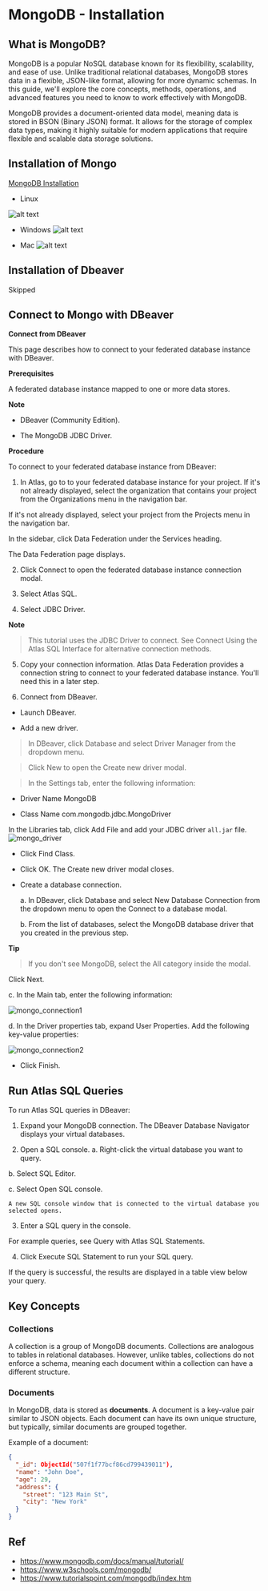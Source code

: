 # MongoDB - Installation

## What is MongoDB?

MongoDB is a popular NoSQL database known for its flexibility, scalability, and ease of use. Unlike traditional relational databases, MongoDB stores data in a flexible, JSON-like format, allowing for more dynamic schemas. In this guide, we'll explore the core concepts, methods, operations, and advanced features you need to know to work effectively with MongoDB.

MongoDB provides a document-oriented data model, meaning data is stored in BSON (Binary JSON) format. It allows for the storage of complex data types, making it highly suitable for modern applications that require flexible and scalable data storage solutions.

## Installation of Mongo

[MongoDB Installation](https://www.mongodb.com/try/download/community)

* Linux 

![alt text](linux_installation.png)

* Windows
![alt text](windows_installation.png)

* Mac
![alt text](mac_installation.png)

## Installation of Dbeaver
Skipped

## Connect to Mongo with DBeaver

**Connect from DBeaver**

This page describes how to connect to your federated database instance with DBeaver.

**Prerequisites**

A federated database instance mapped to one or more data stores.

**Note**

* DBeaver (Community Edition).

* The MongoDB JDBC Driver.

**Procedure**

To connect to your federated database instance from DBeaver:

1. In Atlas, go to to your federated database instance for your project.
If it's not already displayed, select the organization that contains your project from the  Organizations menu in the navigation bar.

If it's not already displayed, select your project from the Projects menu in the navigation bar.

In the sidebar, click Data Federation under the Services heading.

The Data Federation page displays.

2. Click Connect to open the federated database instance connection modal.

3. Select Atlas SQL.

4. Select JDBC Driver.

**Note**
>This tutorial uses the JDBC Driver to connect. See Connect Using the Atlas SQL Interface for alternative connection methods.

5. Copy your connection information.
Atlas Data Federation provides a connection string to connect to your federated database instance. You'll need this in a later step.

6. Connect from DBeaver.

* Launch DBeaver.

* Add a new driver.
>In DBeaver, click Database and select Driver Manager from the dropdown menu.

>Click New to open the Create new driver modal.

>In the Settings tab, enter the following information:

* Driver Name
  MongoDB

* Class Name
    com.mongodb.jdbc.MongoDriver

In the Libraries tab, click Add File and add your JDBC driver `all.jar` file.
![mongo_driver](mongo_driver.png)

* Click Find Class.

* Click OK. The Create new driver modal closes.

* Create a database connection.

  a. In DBeaver, click Database and select New Database Connection from the dropdown menu to open the Connect to a database modal.

  b. From the list of databases, select the MongoDB database driver that you created in the previous step.

**Tip**
>If you don't see MongoDB, select the All category inside the modal.

   Click Next.

  c. In the Main tab, enter the following information:
  
 ![mongo_connection1](../../../images/database/mongo_connection1.png)

  d. In the Driver properties tab, expand User Properties. Add the following key-value properties:

 ![mongo_connection2](../../../images/database/mongo_connection2.png)

* Click Finish.

## Run Atlas SQL Queries

To run Atlas SQL queries in DBeaver:

1. Expand your MongoDB connection.
The DBeaver Database Navigator displays your virtual databases.

2. Open a SQL console.
  a. Right-click the virtual database you want to query.

  b. Select SQL Editor.

  c. Select Open SQL console.

    A new SQL console window that is connected to the virtual database you selected opens.

3. Enter a SQL query in the console.

For example queries, see Query with Atlas SQL Statements.

4. Click Execute SQL Statement to run your SQL query.

If the query is successful, the results are displayed in a table view below your query.

## Key Concepts

### Collections

A collection is a group of MongoDB documents. Collections are analogous to tables in relational databases. However, unlike tables, collections do not enforce a schema, meaning each document within a collection can have a different structure.

### Documents

In MongoDB, data is stored as **documents**. A document is a key-value pair similar to JSON objects. Each document can have its own unique structure, but typically, similar documents are grouped together.

Example of a document:

```json
{
  "_id": ObjectId("507f1f77bcf86cd799439011"),
  "name": "John Doe",
  "age": 29,
  "address": {
    "street": "123 Main St",
    "city": "New York"
  }
}
```

## Ref

- https://www.mongodb.com/docs/manual/tutorial/
- https://www.w3schools.com/mongodb/
- https://www.tutorialspoint.com/mongodb/index.htm